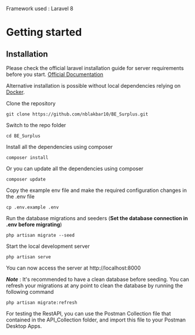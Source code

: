 Framework used : Laravel 8

# Getting started

## Installation

Please check the official laravel installation guide for server requirements before you start. [Official Documentation](https://laravel.com/docs/5.4/installation#installation)

Alternative installation is possible without local dependencies relying on [Docker](#docker). 

Clone the repository

    git clone https://github.com/nblakbar10/BE_Surplus.git

Switch to the repo folder

    cd BE_Surplus

Install all the dependencies using composer

    composer install

Or you can update all the dependencies using composer

    composer update

Copy the example env file and make the required configuration changes in the .env file

    cp .env.example .env

Run the database migrations and seeders (**Set the database connection in .env before migrating**)

    php artisan migrate --seed

Start the local development server

    php artisan serve


You can now access the server at http://localhost:8000

***Note*** : It's recommended to have a clean database before seeding. You can refresh your migrations at any point to clean the database by running the following command

    php artisan migrate:refresh


For testing the RestAPI, you can use the Postman Collection file that contained in the API_Collection folder, and import this file to your Postman Desktop Apps.
